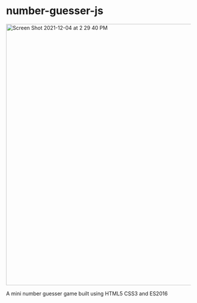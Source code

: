 # number-guesser-js
<img width="712" alt="Screen Shot 2021-12-04 at 2 29 40 PM" src="https://user-images.githubusercontent.com/69411788/144726471-9c6c2c4b-25c0-46fd-8652-ec66b354d1f0.png">

A mini number guesser game built using HTML5 CSS3 and ES2016
